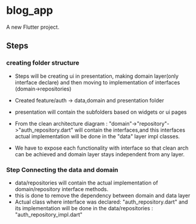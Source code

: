 # blog_app

A new Flutter project.

## Steps

### creating folder structure
- Steps will be creating ui in presentation, making domain layer(only interface declare) and then moving to implementation of interfaces (domain->repositories)

- Created feature/auth -> data,domain and presentation folder
- presentation will contain the subfolders based on widgets or ui pages
- From the clean architecture diagram : "domain"->"repository"->"auth_repository.dart" will contain the interfaces,and this interfaces actual implementation will be done in the "data" layer impl classes.
- We have to expose each functionality with interface so that clean arch can be achieved and domain layer stays independent from any layer.

### Step Connecting the data and domain
- data/repositories will contain the actual implementation of domain/repository interface methods.
- this is done to remove the dependency between domain and data layer
- Actual class where interface was declared: "auth_repository.dart" and its implementation will be done in the data/repositories : "auth_repository_impl.dart"


